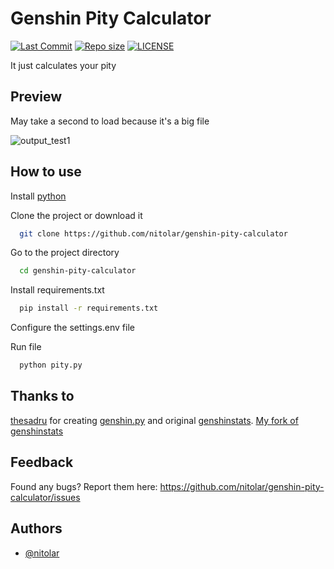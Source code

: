 # Genshin Pity Calculator
[![Last Commit](https://img.shields.io/github/last-commit/nitolar/genshin-pity-calculator)](https://github.com/nitolar/genshin-pity-calculator/commits/master)
[![Repo size](https://img.shields.io/github/repo-size/nitolar/genshin-pity-calculator)](https://github.com/nitolar/genshin-pity-calculator/graphs/code-frequency)
[![LICENSE](https://img.shields.io/github/license/nitolar/genshin-pity-calculator)](https://github.com/nitolar/genshin-pity-calculator/blob/master/LICENSE.md)


It just calculates your pity


## Preview
May take a second to load because it's a big file

![output_test1](https://user-images.githubusercontent.com/73779998/171852263-610038d2-ee09-4e9d-b522-105648e407ff.gif)


## How to use

Install [python](https://www.python.org)

Clone the project or download it

```bash
  git clone https://github.com/nitolar/genshin-pity-calculator
```

Go to the project directory

```bash
  cd genshin-pity-calculator
```

Install requirements.txt

```bash
  pip install -r requirements.txt
```

Configure the settings.env file

Run file

```bash
  python pity.py
```


## Thanks to

[thesadru](https://github.com/thesadru) for creating [genshin.py](https://github.com/thesadru/genshin.py) and original [genshinstats](https://github.com/thesadru/genshinstats). [My fork of genshinstats](https://github.com/nitolar/genshinstats)


## Feedback

Found any bugs? Report them here: https://github.com/nitolar/genshin-pity-calculator/issues


## Authors

- [@nitolar](https://www.github.com/nitolar)

